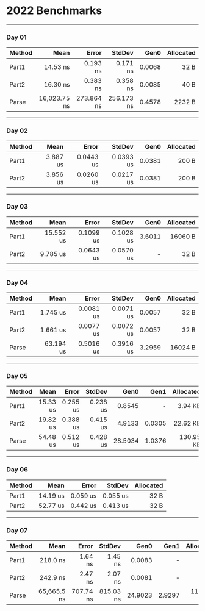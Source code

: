 # 2022 Benchmarks
---
### Day 01
| Method |         Mean |      Error |     StdDev |   Gen0 | Allocated |
|------- |-------------:|-----------:|-----------:|-------:|----------:|
|  Part1 |     14.53 ns |   0.193 ns |   0.171 ns | 0.0068 |      32 B |
|  Part2 |     16.30 ns |   0.383 ns |   0.358 ns | 0.0085 |      40 B |
|  Parse | 16,023.75 ns | 273.864 ns | 256.173 ns | 0.4578 |    2232 B |
---
### Day 02
| Method |     Mean |     Error |    StdDev |   Gen0 | Allocated |
|------- |---------:|----------:|----------:|-------:|----------:|
|  Part1 | 3.887 us | 0.0443 us | 0.0393 us | 0.0381 |     200 B |
|  Part2 | 3.856 us | 0.0260 us | 0.0217 us | 0.0381 |     200 B |
---
### Day 03
| Method |      Mean |     Error |    StdDev |   Gen0 | Allocated |
|------- |----------:|----------:|----------:|-------:|----------:|
|  Part1 | 15.552 us | 0.1099 us | 0.1028 us | 3.6011 |   16960 B |
|  Part2 |  9.785 us | 0.0643 us | 0.0570 us |      - |      32 B |
---
### Day 04
| Method |      Mean |     Error |    StdDev |   Gen0 | Allocated |
|------- |----------:|----------:|----------:|-------:|----------:|
|  Part1 |  1.745 us | 0.0081 us | 0.0071 us | 0.0057 |      32 B |
|  Part2 |  1.661 us | 0.0077 us | 0.0072 us | 0.0057 |      32 B |
|  Parse | 63.194 us | 0.5016 us | 0.3916 us | 3.2959 |   16024 B |
---
### Day 05
| Method |     Mean |    Error |   StdDev |    Gen0 |   Gen1 | Allocated |
|------- |---------:|---------:|---------:|--------:|-------:|----------:|
|  Part1 | 15.33 us | 0.255 us | 0.238 us |  0.8545 |      - |   3.94 KB |
|  Part2 | 19.82 us | 0.388 us | 0.415 us |  4.9133 | 0.0305 |  22.62 KB |
|  Parse | 54.48 us | 0.512 us | 0.428 us | 28.5034 | 1.0376 | 130.95 KB |
---
### Day 06
| Method |     Mean |    Error |   StdDev | Allocated |
|------- |---------:|---------:|---------:|----------:|
|  Part1 | 14.19 us | 0.059 us | 0.055 us |      32 B |
|  Part2 | 52.77 us | 0.442 us | 0.413 us |      32 B |
---
### Day 07
| Method |        Mean |     Error |    StdDev |    Gen0 |   Gen1 | Allocated |
|------- |------------:|----------:|----------:|--------:|-------:|----------:|
|  Part1 |    218.0 ns |   1.64 ns |   1.45 ns |  0.0083 |      - |      40 B |
|  Part2 |    242.9 ns |   2.47 ns |   2.07 ns |  0.0081 |      - |      40 B |
|  Parse | 65,665.5 ns | 707.74 ns | 815.03 ns | 24.9023 | 2.9297 |  117360 B |

